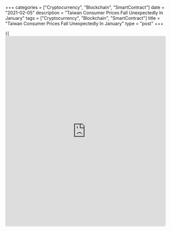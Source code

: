 +++
categories = ["Cryptocurrency", "Blockchain", "SmartContract"]
date = "2021-02-05"
description = "Taiwan Consumer Prices Fall Unexpectedly In January"
tags = ["Cryptocurrency", "Blockchain", "SmartContract"]
title = "Taiwan Consumer Prices Fall Unexpectedly In January"
type = "post"
+++

{{<iframe id="large-banner" src="https://www.bounty.group/#slide=26.0" width="100%" height="600" scrolling="no" style="border: 0px solid rgb(216, 221, 230); border-radius: 3px;">}}

Taiwan's consumer prices declined unexpected in January, data from the
Directorate-General of Budget, Accounting and Statistics showed on
Friday.

The consumer price index decreased 0.16 percent year-on-year in January,
after a 0.06 percent increase in November. Economists had expected a
0.04 percent rise.

Nanny and nursing cost, and [entertainment][1] cost declined by 21.29
percent and 4.41 percent, respectively, the agency said.

Prices of fuels and lubricants fell 10.17 percent and prices for fuels
declined 10.34 percent.

Meanwhile, prices for vegetables grew 26.89 percent yearly in January
and transportation cost gained 6.85 percent.

On a month-on-month basis, consumer prices rose 0.38 percent in January.

Excluding fruits, vegetables and energy, core consumer prices increased
0.07 percent annually in January and rose 0.09 percent from the previous
month.

Separate data showed that the wholesale prices declined 2.86 percent
annually in January, following a 5.04 percent fall in the preceding
month.

On a monthly basis, wholesale prices rose 1.62 percent in January.

For comments and feedback [contact](https://www.playgroundfx.com/contact/): editorial@rtt[news](https://www.letsplayfx.com/blog/forex-news-website/).com

[Economic News][2]

 **What parts of the world are seeing the best (and worst) economic
performances lately? Click[here][3] to check out our [Econ Scorecard][3]
and find out! See up-to-the-moment [ranking](https://www.playgroundfx.com/blog/crypto-exchange-ranking/)s for the best and worst
performers in [GDP][3], [unemployment rate][4], [inflation][5] and much
more.**

   1. www.rtt[news](https://www.letsplayfx.com/blog/forex-news-website/).com/Content/Entertainment.aspx
   2. www.rtt[news](https://www.letsplayfx.com/blog/forex-news-website/).com/Content/EconomicNews.aspx
   3. www.rtt[news](https://www.letsplayfx.com/blog/forex-news-website/).com/economic-scorecard/world-rank/GDP/highest-performance.aspx
   4. www.rtt[news](https://www.letsplayfx.com/blog/forex-news-website/).com/economic-scorecard/world-rank/unemployment-rate/lowest-performance.aspx
   5. www.rtt[news](https://www.letsplayfx.com/blog/forex-news-website/).com/economic-scorecard/world-rank/CPI/highest-performance.aspx